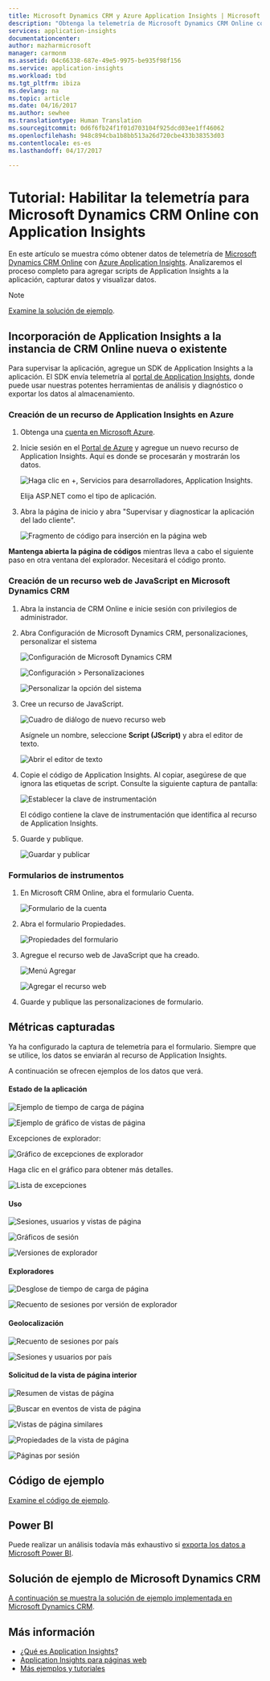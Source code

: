 ```yaml
---
title: Microsoft Dynamics CRM y Azure Application Insights | Microsoft Docs
description: "Obtenga la telemetría de Microsoft Dynamics CRM Online con Application Insights. Tutorial sobre configuración, obtención de datos, visualización y exportación."
services: application-insights
documentationcenter: 
author: mazharmicrosoft
manager: carmonm
ms.assetid: 04c66338-687e-49e5-9975-be935f98f156
ms.service: application-insights
ms.workload: tbd
ms.tgt_pltfrm: ibiza
ms.devlang: na
ms.topic: article
ms.date: 04/16/2017
ms.author: sewhee
ms.translationtype: Human Translation
ms.sourcegitcommit: 0d6f6fb24f1f01d703104f925dcd03ee1ff46062
ms.openlocfilehash: 948c894cba1b8bb513a26d720cbe433b38353d03
ms.contentlocale: es-es
ms.lasthandoff: 04/17/2017

---
```

# <a name="walkthrough-enabling-telemetry-for-microsoft-dynamics-crm-online-using-application-insights"></a>Tutorial: Habilitar la telemetría para Microsoft Dynamics CRM Online con Application Insights
En este artículo se muestra cómo obtener datos de telemetría de [Microsoft Dynamics CRM Online](https://www.dynamics.com/) con [Azure Application Insights](https://azure.microsoft.com/services/application-insights/). Analizaremos el proceso completo para agregar scripts de Application Insights a la aplicación, capturar datos y visualizar datos.

> [!NOTE]
> [Examine la solución de ejemplo](https://dynamicsandappinsights.codeplex.com/).
> 
> 

## <a name="add-application-insights-to-new-or-existing-crm-online-instance"></a>Incorporación de Application Insights a la instancia de CRM Online nueva o existente
Para supervisar la aplicación, agregue un SDK de Application Insights a la aplicación. El SDK envía telemetría al [portal de Application Insights](https://portal.azure.com), donde puede usar nuestras potentes herramientas de análisis y diagnóstico o exportar los datos al almacenamiento.

### <a name="create-an-application-insights-resource-in-azure"></a>Creación de un recurso de Application Insights en Azure
1. Obtenga una [cuenta en Microsoft Azure](http://azure.com/pricing). 
2. Inicie sesión en el [Portal de Azure](https://portal.azure.com) y agregue un nuevo recurso de Application Insights. Aquí es donde se procesarán y mostrarán los datos.
   
    ![Haga clic en +, Servicios para desarrolladores, Application Insights.](./media/app-insights-sample-mscrm/01.png)
   
    Elija ASP.NET como el tipo de aplicación.
3. Abra la página de inicio y abra "Supervisar y diagnosticar la aplicación del lado cliente".
   
    ![Fragmento de código para inserción en la página web](./media/app-insights-sample-mscrm/03.png)

**Mantenga abierta la página de códigos** mientras lleva a cabo el siguiente paso en otra ventana del explorador. Necesitará el código pronto. 

### <a name="create-a-javascript-web-resource-in-microsoft-dynamics-crm"></a>Creación de un recurso web de JavaScript en Microsoft Dynamics CRM
1. Abra la instancia de CRM Online e inicie sesión con privilegios de administrador.
2. Abra Configuración de Microsoft Dynamics CRM, personalizaciones, personalizar el sistema
   
    ![Configuración de Microsoft Dynamics CRM](./media/app-insights-sample-mscrm/04.png)
   
    ![Configuración > Personalizaciones](./media/app-insights-sample-mscrm/05.png)

    ![Personalizar la opción del sistema](./media/app-insights-sample-mscrm/06.png)

1. Cree un recurso de JavaScript.
   
    ![Cuadro de diálogo de nuevo recurso web](./media/app-insights-sample-mscrm/07.png)
   
    Asígnele un nombre, seleccione **Script (JScript)** y abra el editor de texto.
   
    ![Abrir el editor de texto](./media/app-insights-sample-mscrm/08.png)
2. Copie el código de Application Insights. Al copiar, asegúrese de que ignora las etiquetas de script. Consulte la siguiente captura de pantalla:
   
    ![Establecer la clave de instrumentación](./media/app-insights-sample-mscrm/09.png)
   
    El código contiene la clave de instrumentación que identifica al recurso de Application Insights.
3. Guarde y publique.
   
    ![Guardar y publicar](./media/app-insights-sample-mscrm/10.png)

### <a name="instrument-forms"></a>Formularios de instrumentos
1. En Microsoft CRM Online, abra el formulario Cuenta.
   
    ![Formulario de la cuenta](./media/app-insights-sample-mscrm/11.png)
2. Abra el formulario Propiedades.
   
    ![Propiedades del formulario](./media/app-insights-sample-mscrm/12.png)
3. Agregue el recurso web de JavaScript que ha creado.
   
    ![Menú Agregar](./media/app-insights-sample-mscrm/13.png)
   
    ![Agregar el recurso web](./media/app-insights-sample-mscrm/14.png)
4. Guarde y publique las personalizaciones de formulario.

## <a name="metrics-captured"></a>Métricas capturadas
Ya ha configurado la captura de telemetría para el formulario. Siempre que se utilice, los datos se enviarán al recurso de Application Insights.

A continuación se ofrecen ejemplos de los datos que verá.

#### <a name="application-health"></a>Estado de la aplicación
![Ejemplo de tiempo de carga de página](./media/app-insights-sample-mscrm/15.png)

![Ejemplo de gráfico de vistas de página](./media/app-insights-sample-mscrm/16.png)

Excepciones de explorador:

![Gráfico de excepciones de explorador](./media/app-insights-sample-mscrm/17.png)

Haga clic en el gráfico para obtener más detalles.

![Lista de excepciones](./media/app-insights-sample-mscrm/18.png)

#### <a name="usage"></a>Uso
![Sesiones, usuarios y vistas de página](./media/app-insights-sample-mscrm/19.png)

![Gráficos de sesión](./media/app-insights-sample-mscrm/20.png)

![Versiones de explorador](./media/app-insights-sample-mscrm/21.png)

#### <a name="browsers"></a>Exploradores
![Desglose de tiempo de carga de página](./media/app-insights-sample-mscrm/22.png)

![Recuento de sesiones por versión de explorador](./media/app-insights-sample-mscrm/23.png)

#### <a name="geolocation"></a>Geolocalización
![Recuento de sesiones por país](./media/app-insights-sample-mscrm/24.png)

![Sesiones y usuarios por país](./media/app-insights-sample-mscrm/25.png)

#### <a name="inside-page-view-request"></a>Solicitud de la vista de página interior
![Resumen de vistas de página](./media/app-insights-sample-mscrm/26.png)

![Buscar en eventos de vista de página](./media/app-insights-sample-mscrm/27.png)

![Vistas de página similares](./media/app-insights-sample-mscrm/28.png)

![Propiedades de la vista de página](./media/app-insights-sample-mscrm/29.png)

![Páginas por sesión](./media/app-insights-sample-mscrm/30.png)

## <a name="sample-code"></a>Código de ejemplo
[Examine el código de ejemplo](https://dynamicsandappinsights.codeplex.com/).

## <a name="power-bi"></a>Power BI
Puede realizar un análisis todavía más exhaustivo si [exporta los datos a Microsoft Power BI](app-insights-export-power-bi.md).

## <a name="sample-microsoft-dynamics-crm-solution"></a>Solución de ejemplo de Microsoft Dynamics CRM
[A continuación se muestra la solución de ejemplo implementada en Microsoft Dynamics CRM](https://dynamicsandappinsights.codeplex.com/).

## <a name="learn-more"></a>Más información
* [¿Qué es Application Insights?](app-insights-overview.md)
* [Application Insights para páginas web](app-insights-javascript.md)
* [Más ejemplos y tutoriales](app-insights-code-samples.md)

